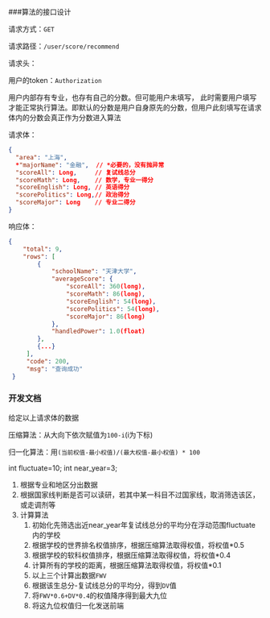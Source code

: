 ###算法的接口设计

请求方式：`GET`



请求路径：`/user/score/recommend`



请求头：

用户的token：`Authorization`



用户内部存有专业，也存有自己的分数。但可能用户未填写， 此时需要用户填写才能正常执行算法。即默认的分数是用户自身原先的分数，但用户此刻填写在请求体内的分数会真正作为分数进入算法



请求体：

```json
{
  "area": "上海",
  *"majorName": "金融",  // *必要的，没有抛异常
  "scoreAll": Long,		// 复试线总分
  "scoreMath": Long, 	// 数学，专业一得分
  "scoreEnglish": Long, // 英语得分
  "scorePolitics": Long,// 政治得分
  "scoreMajor": Long	// 专业二得分
}
```



响应体：

```json
{
    "total": 9,
    "rows": [
        {
            "schoolName": "天津大学",
            "averageScore": {
                "scoreAll": 360(long),
                "scoreMath": 86(long),
                "scoreEnglish": 54(long),
                "scorePolitics": 54(long),
                "scoreMajor": 86(long)
            },
            "handledPower": 1.0(float)
        },
        {...}
     ],
     "code": 200,
     "msg": "查询成功"
 }
```



### 开发文档

给定以上请求体的数据

压缩算法：从大向下依次赋值为`100-i`(i为下标)

归一化算法：用`(当前权值-最小权值)/(最大权值-最小权值) * 100`

int fluctuate=10;   int near_year=3;



1. 根据专业和地区分出数据
2. 根据国家线判断是否可以读研，若其中某一科目不过国家线，取消筛选该区，或走调剂等
3. 计算算法
   1. 初始化先筛选出近near_year年复试线总分的平均分在浮动范围fluctuate内的学校
   2. 根据学校的世界排名权值排序，根据压缩算法取得权值，将权值*0.5
   3. 根据学校的软科权值排序，根据压缩算法取得权值，将权值*0.4
   4. 计算所有的学校的距离，根据压缩算法取得权值，将权值*0.1
   5. 以上三个计算出数据`FWV`
   6. 根据该生总分-复试线总分的平均分，得到`DV`值
   7. 将`FWV*0.6+DV*0.4`的权值降序得到最大九位
   8. 将这九位权值归一化发送前端
